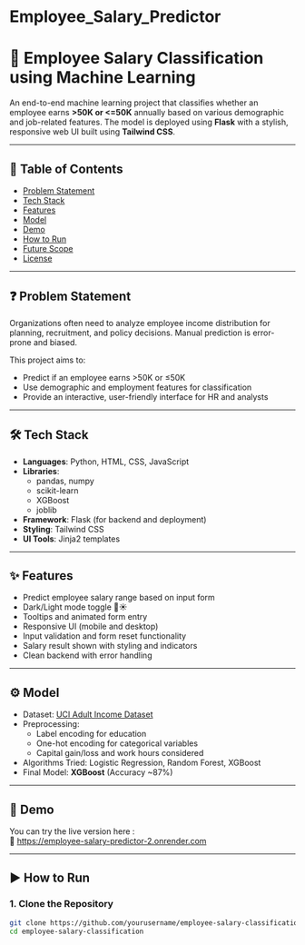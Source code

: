 # Employee_Salary_Predictor
# 💼 Employee Salary Classification using Machine Learning

An end-to-end machine learning project that classifies whether an employee earns **>50K or <=50K** annually based on various demographic and job-related features. The model is deployed using **Flask** with a stylish, responsive web UI built using **Tailwind CSS**.

---

## 📌 Table of Contents

- [Problem Statement](#-problem-statement)
- [Tech Stack](#-tech-stack)
- [Features](#-features)
- [Model](#-model)
- [Demo](#-demo)
- [How to Run](#-how-to-run)
- [Future Scope](#-future-scope)
- [License](#-license)

---

## ❓ Problem Statement

Organizations often need to analyze employee income distribution for planning, recruitment, and policy decisions. Manual prediction is error-prone and biased.

This project aims to:
- Predict if an employee earns >50K or ≤50K
- Use demographic and employment features for classification
- Provide an interactive, user-friendly interface for HR and analysts

---

## 🛠 Tech Stack

- **Languages**: Python, HTML, CSS, JavaScript
- **Libraries**: 
  - pandas, numpy
  - scikit-learn
  - XGBoost
  - joblib
- **Framework**: Flask (for backend and deployment)
- **Styling**: Tailwind CSS
- **UI Tools**: Jinja2 templates

---

## ✨ Features

- Predict employee salary range based on input form
- Dark/Light mode toggle 🌙☀️
- Tooltips and animated form entry
- Responsive UI (mobile and desktop)
- Input validation and form reset functionality
- Salary result shown with styling and indicators
- Clean backend with error handling

---

## ⚙️ Model

- Dataset: [UCI Adult Income Dataset](https://archive.ics.uci.edu/ml/datasets/adult)
- Preprocessing:
  - Label encoding for education
  - One-hot encoding for categorical variables
  - Capital gain/loss and work hours considered
- Algorithms Tried: Logistic Regression, Random Forest, XGBoost
- Final Model: **XGBoost** (Accuracy ~87%)

---

## 🎥 Demo

You can try the live version here :  
🔗 https://employee-salary-predictor-2.onrender.com


---

## ▶️ How to Run

### 1. Clone the Repository
```bash
git clone https://github.com/yourusername/employee-salary-classification.git
cd employee-salary-classification
